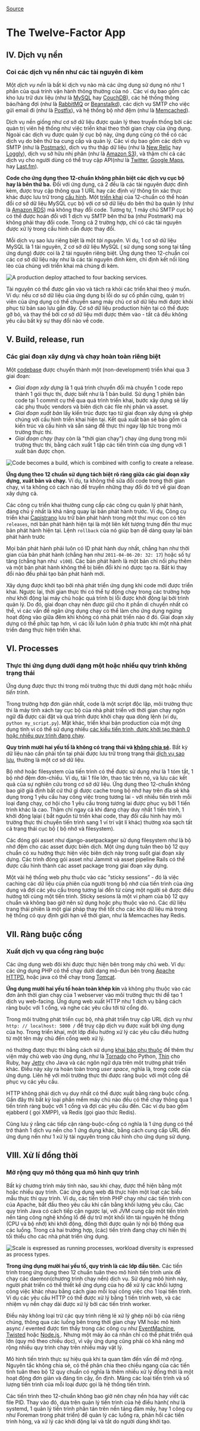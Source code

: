 
[Source](https://12factor.net/backing-services "Permalink to The Twelve-Factor App")

# The Twelve-Factor App

## IV. Dịch vụ nền

### Coi các dịch vụ nền như các tài nguyên đi kèm

Một _dịch vụ nền_ là bất kì dịch vụ nào mà các ứng dụng sử dụng nó như 1 phần của quá trính vận hành thông thường của nó . Các ví dụ bao gồm các kho lưu trữ dưx liệu (như là [MySQL][1] hay [CouchDB][2]), các hệ thống thông báo/hàng đợi (như là [RabbitMQ][3] or [Beanstalkd][4]), các dịch vụ SMTP cho việc gửi email đi (như là [Postfix][5]), và hệ thống bộ nhớ đệm (như là [Memcached][6]).

Dịch vụ nền giống như cơ sở dữ liệu được quản lý theo truyền thống bởi các quản trị viên hệ thống như việc triển khai theo thời gian chạy của ứng dụng. Ngoài các dịch vụ được quản lý cục bộ này, ứng dụng cũng có thể có các dịch vụ do bên thứ ba cung cấp và quản lý. Các ví dụ bao gồm các dịch vụ SMTP (như là [Postmark][7]), dịch vụ thu thập dữ liệu (như là [New Relic][8] hay [Loggly][9]), dịch vụ sở hữu nhị phân (như là [Amazon S3][10]), và thậm chí cả các dịch vụ cho người dùng có thể truy cập API(như là [Twitter][11], [Google Maps][12], hay [Last.fm][13]).

**Code cho ứng dụng theo 12-chuẩn không phân biệt các dịch vụ cục bộ hay là bên thứ ba.** Đối với ứng dụng, cả 2 đều là các tài nguyên được đính kèm, được truy cập thông qua 1 URL hay các định vị/ thông tin xác thực khác được lưu trữ trong [cấu hình][14]. Một [triển khai][15] của 12-chuẩn có thể hoán đổi cơ sở dữ liệu MySQL cục bộ với cơ sở dữ liệu do bên thứ ba quản lý (như là [Amazon RDS][16]) mà không thay đổi code. Tương tự, 1 máy chủ SMTP cục bộ có thể được hoán đổi với 1 dịch vụ SMTP bên thứ ba (như Postmark) mà không phải thay đổi code. Trong cả 2 trường hợp, chỉ có các tài nguyên được xử lý trong cấu hình cần được thay đổi.

Mỗi dịch vụ sao lưu riêng biệt là một _tài nguyên_.  Ví dụ, 1 cơ sở dữ liệu MySQL là 1 tài nguyên, 2 cơ sở dữ liệu MySQL ( sử dụng song song tại tầng ứng dụng) được coi là 2 tài nguyên riêng biệt. Ứng dụng theo 12-chuẩn coi các cơ sở dữ liệu này như là các tài nguyên đính kèm, chỉ định kết nối lỏng lẻo của chúng với triển khai mà chúng đi kèm.

![A production deploy attached to four backing services.][17]

Tài nguyên có thể được gắn vào và tách ra khỏi các triển khai theo ý muốn. Ví dụ: nếu cơ sở dữ liệu của ứng dụng bị lỗi do sự cố phần cứng, quản trị viên của ứng dụng có thể chuyển sang máy chủ cơ sở dữ liệu mới được khôi phục từ bản sao lưu gần đây. Cơ sở dữ liệu production hiện tại có thể được gỡ bỏ, và thay thế bởi cơ sở dữ liệu mới được thêm vào - tất cả đều không yêu cầu bất kỳ sự thay đổi nào về code.
## V. Build, release, run

### Các giai đoạn xây dựng và chạy hoàn toàn riêng biệt

Một [codebase][1] được chuyển thành một (non-development) triển khai qua 3 giai đoạn:

* _Giai đoạn xây dựng_ là 1 quá trình chuyển đổi mà chuyển 1 code repo thành 1 gói thực thi, được biết như là 1 bản build. Sử dụng 1 phiên bản code tại 1 commit cụ thể qua quá trình triển khai, bước xây dựng sẽ lấy các phụ thuộc vendors và biên dịch các file nhị phân và asset.
* _Giai đoạn xuất bản_ lấy kiến trúc được tạo từ giai đoạn xây dựng và ghép chúng với cấu hình triển khai hiện tại. Kết quả xuất bản sẽ bảo gồm cả kiến trúc và cấu hình và sẵn sáng để thực thi ngay lập tức trong môi trường thực thi.
* _Giai đoạn chạy_ (hay còn là "thời gian chạy") chạy ứng dụng trong môi trường thực thi, bằng cách xuất 1 tập các tiến trình của ứng dụng với 1 xuất bản được chọn.

![Code becomes a build, which is combined with config to create a release.][5]

**Ứng dụng theo 12 chuẩn sử dụng tách biệt rõ ràng giữa các giai đoạn xây dựng, xuất bản và chạy.** Ví dụ, ta không thể sửa đổi code trong thời gian chạy, vì ta không có cách nào để truyền những thay đổi đó trở về giai đoạn xây dựng cả.

Các công cụ triển khai thường cung cấp các công cụ quản lý phát hành, đáng chú ý nhất là khả năng quay lại bản phát hành trước. Ví dụ, Công cụ triển khai [Capistrano][6] lưu trữ bản phát hành trong một thư mục con có tên `releases`, nơi bản phát hành hiện tại là một liên kết tượng trưng đến thư mục bản phát hành hiện tại. Lệnh `rollback` của nó giúp bạn dễ dàng quay lại bản phát hành trước

Mọi bản phát hành phải luôn có ID phát hành duy nhất, chẳng hạn như thời gian của bản phát hành (chẳng hạn như `2011-04-06-20: 32: 17`) hoặc số tự tăng (chẳng hạn như` v100`). Các bản phát hành là một bản chỉ nối phụ thêm và một bản phát hành không thể bị biến đổi khi nó được tạo ra. Bất kì thay đổi nào đều phải tạo bản phát hành mới.

Xây dựng được khởi tạo bởi nhà phát triển ứng dụng khi code mới được triển khai. Ngược lại,  thời gian thực thi có thể tự động chạy trong các trường hợp như khởi động lại máy chủ hoặc quá trình bị lỗi được khởi động lại bởi trình quản lý. Do đó, giai đoạn chạy nên được giữ cho ít phần di chuyển nhất có thể, vì các vấn đề ngăn ứng dụng chạy có thể làm cho ứng dụng ngừng hoạt động vào giữa đêm khi không có nhà phát triển nào ở đó. Giai đoạn xây dựng có thể phức tạp hơn, vì các lỗi luôn luôn ở phía trước khi một nhà phát triển đang thực hiện triển khai.
## VI. Processes

### Thực thi ứng dụng dưới dạng một hoặc nhiều quy trình không trạng thái

Ứng dụng được thực thi trong môi trường thực thi dưới dạng một hoặc nhiều _tiến trình_.

Trong trường hợp đơn giản nhất, code là một script độc lập, môi trường thực thi là máy tính xách tay cục bộ của nhà phát triển với thời gian chạy ngôn ngữ đã được cài đặt và quá trình được khởi chạy qua dòng lệnh (ví dụ, `python my_script.py`). Mặt khác, triển khai bản production của một ứng dụng tinh vi có thể sử dụng nhiều [các kiểu tiến trình, được khởi tạo thành 0 hoặc nhiều quy trình đang chạy][1].

**Quy trình mười hai yếu tố là không có trạng thái và [không chia sẻ][2].** Bất kỳ dữ liệu nào cần phải tồn tại phải được lưu trữ trong trạng thái [dịch vụ sao lưu][3], thường là một cơ sở dữ liệu.

Bộ nhớ hoặc filesystem của tiến trình có thể được sử dụng như là 1 tóm tắt, 1 bộ nhớ đệm đơn-chiều. Ví dụ, tải 1 file lớn, thao tác trên nó, và lưu các kết quả của sự nghiên cứu trong cơ sở dữ liệu. Ứng dụng theo 12-chuẩn không bao giờ giả định bất cứ thứ gì được cache trong bộ nhớ hay trên đĩa sẽ khả dụng trong 1 yêu cầu hay công việc trong tương lai - với nhiều tiến trình mỗi loại đang chạy, cơ hội cho 1 yêu cầu trong tương lai được phục vụ bởi 1 tiến trình khác là cao. Thậm chí ngay cả khi đang chạy duy nhất 1 tiến trình, 1 khởi động lạiại ( bắt nguồn từ triển khai code, thay đổi cấu hình hay môi trường thực thi chuyển tiến trình sang 1 ví trí vật lí khác) thường xóa sạch tất cả trạng thái cục bộ ( bộ nhớ và filesystem).

Các đóng gói asset như django-asetpackager sử dụng filesystem như là bộ nhớ đệm cho các asset được biên dịch. Một ứng dụng tuân theo bộ 12 quy chuẩn có xu hướng thực hiện việc biên dịch này trong suốt giai đoạn xây dựng. Các trình đóng gói asset như Jammit và asset pipeline Rails có thể được cấu hình thành các asset package trong giai đoạn xây dựng.

Một vài hệ thống web phụ thuộc vào các “sticky sessions” - đó là việc caching các dữ liệu của phiên của người trong bộ nhớ của tiến trình của ứng dụng và đợi các yêu cầu trong tương lai đền từ cùng một người sẽ được điều hướng tới cùng một tiến trình. Sticky sesions là một vi phạm của bộ 12 quy chuẩn và không bao giờ nên sử dụng hoặc phụ thuộc vào nó. Các dữ liệu trang thái phiên là một gỉai pháp thay thế tốt cho các kho dữ liệu mà trong hệ thống có quy định giới hạn về thời gian, như là Memcaches hay Redis.

## VII. Ràng buộc cổng

### Xuất dịch vụ qua cổng ràng buộc

Các ứng dụng web đôi khi được thực hiện bên trong máy chủ web. Ví dụ: các ứng dụng PHP có thể chạy dưới dạng mô-đun bên trong [Apache HTTPD][1], hoặc java có thể chạy trong [Tomcat][2].

**Ứng dụng mười hai yếu tố hoàn toàn khép kín** và không phụ thuộc vào các đơn ảnh thời gian chạy của 1 webserver vào môi trường thực thi để tạo 1 dịch vụ web-facing. Ứng dụng web xuất HTTP như 1 dịch vụ bằng cách ràng buộc với 1 cổng, và nghe các yêu cầu tới từ cổng đó.

Trong môi trường phát triển cục bộ, nhà phát triển truy cập URL dịch vụ như `http: // localhost: 5000 /` để truy cập dịch vụ được xuất bởi ứng dụng của họ. Trong triển khai, một lớp điều hướng xử lý các yêu cầu điều hướng từ một tên máy chủ đến cổng  web xử lý.

nó thường được thực thi bằng cách sử dụng [khai báo phụ thuộc][3] để thêm thư viện máy chủ web vào ứng dụng, như là [Tornado][4] cho Python, [Thin][5] cho Ruby, hay [Jetty][6] cho Java và các ngôn ngữ dựa trên môt trường phát triển khác. Điều này xảy ra hoàn toàn trong _user space_, nghĩa là, trong code của ứng dụng. Liên hệ với môi trường thực thi được ràng buộc với một cổng để phục vụ các yêu cầu.

HTTP không phải dịch vụ duy nhất có thể được xuất bằng ràng buộc cổng. Gần đây thì bất kỳ loại phần mềm máy chủ nào đều có thể chạy thông qua 1 tiến trình ràng buộc với 1 cổng và đợi các yêu cầu đến. Các ví dụ bao gồm ejabberd ( gọi XMPP), và Redis (gọi giao thức Redis).

Cũng lưu ý rằng các tiếp cận ràng-buộc-cổng có nghĩa là 1 ứng dụng có thể trở thành 1 dịch vụ nền cho 1 ứng dụng khác, bằng cách cung cấp URL đến ứng dụng nền như 1 xử lý tài nguyên trong cấu hình cho ứng dụng sử dụng.

## VIII. Xử lí đồng thời

### Mở rộng quy mô thông qua mô hình quy trình

Bất kỳ chương trình máy tính nào, sau khi chạy, được thể hiện bằng một hoặc nhiều quy trình. Các ứng dụng web đã thực hiện một loạt các biểu mẫu thực thi quy trình. Ví dụ, các tiến trình PHP chạy như các tiến trình con của Apache, bắt đầu theo yêu cầu khi cần bằng khối lượng yêu cầu. Các quy trình Java có cách tiếp cận ngược lại, với JVM cung cấp một tiến trình nền tảng công nghệ khổng lồ để dự trữ một khối lớn tài nguyên hệ thống (CPU và bộ nhớ) khi khởi động, đồng thời được quản lý nội bộ thông qua các luồng. Trong cả hai trường hợp, (các) tiến trình đang chạy chỉ hiển thị tối thiểu cho các nhà phát triển ứng dụng.

![Scale is expressed as running processes, workload diversity is expressed as process types.][1]

**Trong ứng dụng mười hai yếu tố, quy trình là các lớp đầu tiên.** Các tiến trình trong ứng dụng theo 12 chuẩn tuân theo mô hình tiến trình unix để chạy các daemon(chương trình chạy nền) dịch vụ. Sử dụng môô hình này, người phát triển có thể thiết kế ứng dụng của họ để xử lý các khối lượng công việc khác nhau bằng cách giao mỗi loại công việc cho 1 loại tiến trình. Ví dụ các yêu cầu HTTP có thể được xử lý bằng 1 tiến trình web, và các nhiệm vụ nền chạy dài được xử lý bởi các tiến trình worker.

Điều này không loại trừ các quy trình riêng lẻ xử lý ghép nội bộ của riêng chúng, thông qua các luồng bên trong thời gian chạy VM hoặc mô hình async / evented được tìm thấy trong các công cụ như [EventMachine][3], [Twisted][4] hoặc [Node.js ][5]. Nhưng một máy ảo cá nhân chỉ có thể phát triển quá lớn (quy mô theo chiều dọc), vì vậy ứng dụng cũng phải có khả năng mở rộng nhiều quy trình chạy trên nhiều máy vật lý.

Mô hình tiến trình thực sự hiệu quả khi ta quan tâm đến vấn đề mở rộng. Nguyên tắc không chia sẻ, có thể phân chia theo chiều ngang của các tiến tình tuân theo bộ 12 quy chuẩn có nghĩa là thêm nhiều xử lý đồng thời là một hoạt động đơn giản và đáng tin cậy, ổn định. Mảng các loại tiến trình và số lượng tiến trình của mỗi loại được gọi là hệ thống tiến trình.

Các tiến trình theo 12-chuẩn không bao giờ nên chạy nền hóa hay viết các file PID. Thay vào đó, dựa trên quản lý tiến trình của hệ điều hành( như là systemd, 1 quản lý tiến trình phân tán trên nền tảng đám mây, hay 1 công cụ như Foreman trong phát triển) để quản lý các luồng ra, phản hồi các tiến trình hỏng, và xử lý các khởi động lại và tắt do người dùng khởi tạo.

[1]: http://dev.mysql.com/
[2]: http://couchdb.apache.org/
[3]: http://www.rabbitmq.com/
[4]: http://kr.github.com/beanstalkd/
[5]: http://www.postfix.org/
[6]: http://memcached.org/
[7]: http://postmarkapp.com/
[8]: http://newrelic.com/
[9]: http://www.loggly.com/
[10]: http://aws.amazon.com/s3/
[11]: http://dev.twitter.com/
[12]: https://developers.google.com/maps/
[13]: http://www.last.fm/api
[14]: https://12factor.net/config
[15]: https://12factor.net/codebase
[16]: http://aws.amazon.com/rds/
[17]: https://12factor.net/images/attached-resources.png

  
